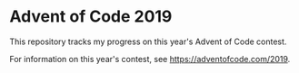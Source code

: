 # Advent of Code 2019

This repository tracks my progress on this year's Advent of Code contest.

For information on this year's contest, see <https://adventofcode.com/2019>.
